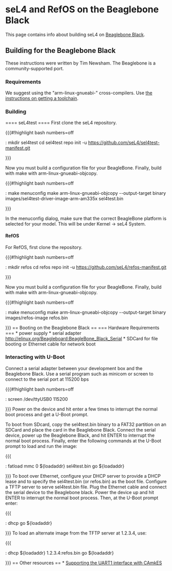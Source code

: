 # seL4 and RefOS on the Beaglebone Black
 This page contains info about
building seL4 on [Beaglebone Black](http://beagleboard.org/black).

## Building for the Beaglebone Black
 These instructions were written
by Tim Newsham. The Beaglebone is a community-supported port.

### Requirements
 We suggest using the "arm-linux-gnueabi-"
cross-compilers. Use
[the instructions on getting a toolchain](https://sel4.systems/Info/GettingStarted/#toolchains).

### Building
 ==== seL4test ==== First clone the seL4 repository.

{{{\#!highlight bash numbers=off

:   mkdir sel4test cd sel4test repo init -u
    <https://github.com/seL4/sel4test-manifest.git>

}}}

Now you must build a configuration file for your BeagleBone. Finally,
build with make with arm-linux-gnueabi-objcopy.

{{{\#!highlight bash numbers=off

:   make menuconfig make arm-linux-gnueabi-objcopy --output-target
    binary
     images/sel4test-driver-image-arm-am335x sel4test.bin

}}}

In the menuconfig dialog, make sure that the correct BeagleBone platform
is selected for your model. This will be under Kernel -&gt; seL4 System.

#### RefOS
 For RefOS, first clone the repository.

{{{\#!highlight bash numbers=off

:   mkdir refos cd refos repo init -u
    <https://github.com/seL4/refos-manifest.git>

}}}

Now you must build a configuration file for your BeagleBone. Finally,
build with make with arm-linux-gnueabi-objcopy.

{{{\#!highlight bash numbers=off

:   make menuconfig make arm-linux-gnueabi-objcopy --output-target
    binary images/refos-image refos.bin

}}} == Booting on the Beaglebone Black == === Hardware Requirements ===
\* power supply \* serial adapter
<http://elinux.org/Beagleboard:BeagleBone_Black_Serial> \* SDCard for
file booting or Ethernet cable for network boot

### Interacting with U-Boot
 Connect a serial adapter between your
development box and the Beaglebone Black. Use a serial program such as
minicom or screen to connect to the serial port at 115200 bps

{{{\#!highlight bash numbers=off

:   screen /dev/ttyUSB0 115200

}}} Power on the device and hit enter a few times to interrupt the
normal boot process and get a U-Boot prompt.

To boot from SDcard, copy the sel4test.bin binary to a FAT32 partition
on an SDCard and place the card in the Beaglebone Black. Connect the
serial device, power up the Beaglebone Black, and hit ENTER to interrupt
the normal boot process. Finally, enter the following commands at the
U-Boot prompt to load and run the image:

{{{

:   fatload mmc 0 ${loadaddr} sel4test.bin go ${loadaddr}

}}} To boot over Ethernet, configure your DHCP server to provide a DHCP
lease and to specify the sel4test.bin (or refos.bin) as the boot file.
Configure a TFTP server to serve sel4test.bin file. Plug the Ethernet
cable and connect the serial device to the Beaglebone black. Power the
device up and hit ENTER to interrupt the normal boot process. Then, at
the U-Boot prompt enter:

{{{

:   dhcp go ${loadaddr}

}}} To load an alternate image from the TFTP server at 1.2.3.4, use:

{{{

:   dhcp ${loadaddr} 1.2.3.4:refos.bin go ${loadaddr}

}}} == Other resources == \*
[Supporting the UART1 interface with CAmkES](http://julien.gunnm.org/geek/sel4/beaglebone%20black/2016/06/15/beaglebone-black-sel4-uart1/)

